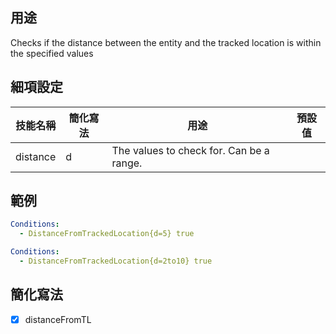 ## 用途
Checks if the distance between the entity and the tracked location is within the specified values


## 細項設定

| 技能名稱 | 簡化寫法| 用途 | 預設值 |
|-----------|-----------|----------------------------------------------------------------------|---------|
| distance  | d | The values to check for. Can be a range.| |


## 範例
```yml
Conditions:
  - DistanceFromTrackedLocation{d=5} true
```
```yml
Conditions:
  - DistanceFromTrackedLocation{d=2to10} true
```

## 簡化寫法
- [x] distanceFromTL
